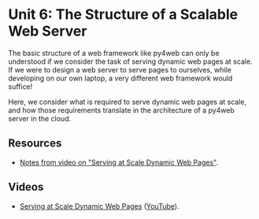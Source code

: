 # Unit 6: The Structure of a Scalable Web Server

The basic structure of a web framework like py4web can only be understood if we consider the task of serving dynamic web pages at scale. If we were to design a web server to serve pages to ourselves, while developing on our own laptop, a very different web framework would suffice! 

Here, we consider what is required to serve dynamic web pages at scale, and how those requirements translate in the architecture of a py4web server in the cloud. 

## Resources

* [Notes from video on "Serving at Scale Dynamic Web Pages"](files/structure_of_a_web_server.pdf).

## Videos

* [Serving at Scale Dynamic Web Pages](https://drive.google.com/file/d/1DQvzyi-xMHkaJ1iM5CDCdH2Qsej9PMvJ/view?usp=sharing) ([YouTube](https://youtu.be/MAfGzs-xqhc)).


